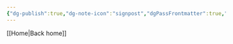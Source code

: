 ```yaml
---
{"dg-publish":true,"dg-note-icon":"signpost","dgPassFrontmatter":true,"noteIcon":"signpost","permalink":"/10-tags/dor/","created":"2025-10-31T11:00:10.890+00:00","updated":"2025-10-31T11:00:18.102+00:00"}
---
```


[[Home\|Back home]]